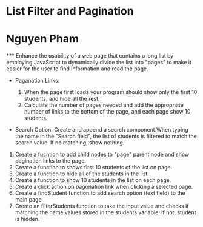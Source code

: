 # List Filter and Pagination
# Nguyen Pham

<JavaScript>
  
*** Enhance the usability of a web page that contains a long list by employing JavaScript to dynamically divide the list into "pages" to make it easier for the user to find information and read the page.

* Paganation Links:
  1. When the page first loads your program should show only the first 10 students, and hide all the rest.
  2. Calculate the number of pages needed and add the appropriate number of links to the bottom of the page, and each page show 10 students.

* Search Option:
    Create and append a search component.When typing the name in the "Search field", the list of students is filtered to match the search value. If no matching, show nothing.
  
1. Create a fucntion to add child nodes to "page" parent node and show pagination links to the page.
2. Create a function to shows first 10 students of the list on page.
3. Create a function to hide all of the students in the list.
4. Create a function to show 10 students in the list on each page.
5. Create a click action on pagonation link when clicking a selected page.
6. Create a findStudent function to add search option (text field) to the main page
7. Create an filterStudents function to take the input value and checks if matching
the name values stored in the students variable. If not, student is hidden.




